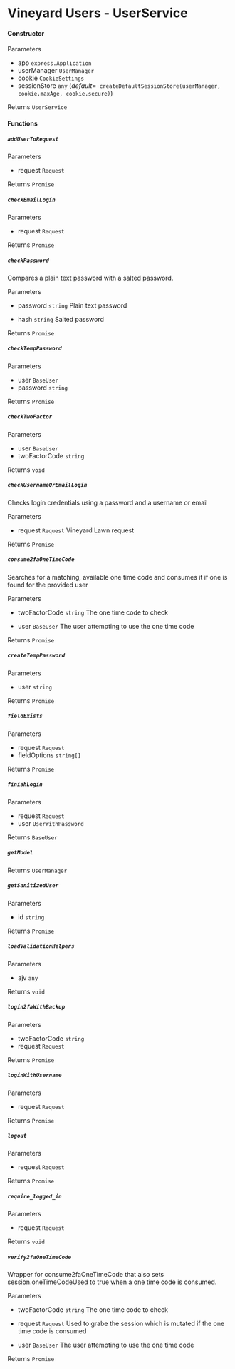 # Vineyard Users - UserService

#### Constructor

Parameters

*  app `express.Application` 
*  userManager `UserManager` 
*  cookie `CookieSettings` 
*  sessionStore `any` (*default*=` createDefaultSessionStore(userManager, cookie.maxAge, cookie.secure)`) 

Returns `UserService`

#### Functions

##### `addUserToRequest`


Parameters

*  request `Request` 

Returns `Promise`

##### `checkEmailLogin`


Parameters

*  request `Request` 

Returns `Promise`

##### `checkPassword`
Compares a plain text password with a salted password.

Parameters

*  password `string` Plain text password

*  hash `string` Salted password



Returns `Promise`

##### `checkTempPassword`


Parameters

*  user `BaseUser` 
*  password `string` 

Returns `Promise`

##### `checkTwoFactor`


Parameters

*  user `BaseUser` 
*  twoFactorCode `string` 

Returns `void`

##### `checkUsernameOrEmailLogin`
Checks login credentials using a password and a username or email

Parameters

*  request `Request` Vineyard Lawn request



Returns `Promise`

##### `consume2faOneTimeCode`
Searches for a matching, available one time code and consumes it if one is found for the provided user

Parameters

*  twoFactorCode `string` The one time code to check

*  user `BaseUser` The user attempting to use the one time code



Returns `Promise`

##### `createTempPassword`


Parameters

*  user `string` 

Returns `Promise`

##### `fieldExists`


Parameters

*  request `Request` 
*  fieldOptions `string[]` 

Returns `Promise`

##### `finishLogin`


Parameters

*  request `Request` 
*  user `UserWithPassword` 

Returns `BaseUser`

##### `getModel`


Returns `UserManager`

##### `getSanitizedUser`


Parameters

*  id `string` 

Returns `Promise`

##### `loadValidationHelpers`


Parameters

*  ajv `any` 

Returns `void`

##### `login2faWithBackup`


Parameters

*  twoFactorCode `string` 
*  request `Request` 

Returns `Promise`

##### `loginWithUsername`


Parameters

*  request `Request` 

Returns `Promise`

##### `logout`


Parameters

*  request `Request` 

Returns `Promise`

##### `require_logged_in`


Parameters

*  request `Request` 

Returns `void`

##### `verify2faOneTimeCode`
Wrapper for consume2faOneTimeCode that also sets session.oneTimeCodeUsed to true when
a one time code is consumed.

Parameters

*  twoFactorCode `string` The one time code to check

*  request `Request` Used to grabe the session which is mutated if the one time code is consumed

*  user `BaseUser` The user attempting to use the one time code



Returns `Promise`


